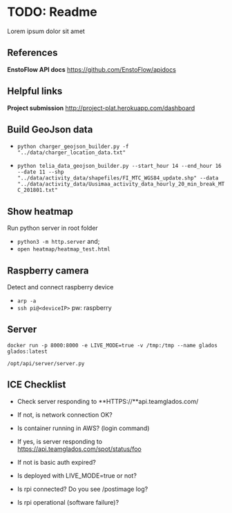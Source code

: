 # TODO: Readme

Lorem ipsum dolor sit amet

## References

**EnstoFlow API docs**
https://github.com/EnstoFlow/apidocs

## Helpful links

**Project submission**
http://project-plat.herokuapp.com/dashboard

## Build GeoJson data
* `python charger_geojson_builder.py -f "../data/charger_location_data.txt"`

* `python telia_data_geojson_builder.py --start_hour 14 --end_hour 16 --date 11 --shp "../data/activity_data/shapefiles/FI_MTC_WGS84_update.shp" --data "../data/activity_data/Uusimaa_activity_data_hourly_20_min_break_MTC_201801.txt" `

## Show heatmap
Run python server in root folder
* `python3 -m http.server` and;
* `open heatmap/heatmap_test.html`


## Raspberry camera
Detect and connect raspberry device
* `arp -a`
* `ssh pi@<deviceIP>` pw: raspberry

## Server

```
docker run -p 8000:8000 -e LIVE_MODE=true -v /tmp:/tmp --name glados glados:latest
```

`/opt/api/server/server.py`

## ICE Checklist

- Check server responding to **HTTPS://**api.teamglados.com/

- If not, is network connection OK?

- Is container running in AWS? (login command)

- If yes, is server responding to https://api.teamglados.com/spot/status/foo

- If not is basic auth expired?

- Is deployed with LIVE_MODE=true or not?

- Is rpi connected? Do you see /postimage log?

- Is rpi operational (software failure)?

